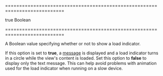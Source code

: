 ===========================================================================
<!--default-->true<!--/default-->
<!--type-->Boolean<!--/type-->
===========================================================================

<!--shortDescription-->
A Boolean value specifying whether or not to show a load indicator.
<!--/shortDescription-->

<!--fullDescription-->
If this option is set to **true**, a [message](/Documentation/ApiReference/UI_Widgets/dxLoadPanel/Configuration/#message) is displayed and a load indicator turns in a circle while the view's content is loaded. Set this option to **false** to display only the text message. This can help avoid problems with animation used for the load indicator when running on a slow device.


<!--/fullDescription-->